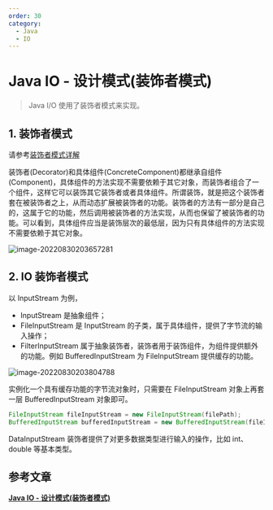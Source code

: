 ```yaml
---
order: 30
category:
  - Java
  - IO
---
```


# Java IO - 设计模式(装饰者模式)

> Java I/O 使用了装饰者模式来实现。

## 1. 装饰者模式

请参考[装饰者模式详解](https://pdai.tech/md/dev-spec/pattern/12_decorator.html)

装饰者(Decorator)和具体组件(ConcreteComponent)都继承自组件(Component)，具体组件的方法实现不需要依赖于其它对象，而装饰者组合了一个组件，这样它可以装饰其它装饰者或者具体组件。所谓装饰，就是把这个装饰者套在被装饰者之上，从而动态扩展被装饰者的功能。装饰者的方法有一部分是自己的，这属于它的功能，然后调用被装饰者的方法实现，从而也保留了被装饰者的功能。可以看到，具体组件应当是装饰层次的最低层，因为只有具体组件的方法实现不需要依赖于其它对象。

![image-20220830203657281](https://zszblog.oss-cn-beijing.aliyuncs.com/zszblog/image-20220830203657281.png)

## 2. IO 装饰者模式

以 InputStream 为例，

- InputStream 是抽象组件；
- FileInputStream 是 InputStream 的子类，属于具体组件，提供了字节流的输入操作；
- FilterInputStream 属于抽象装饰者，装饰者用于装饰组件，为组件提供额外的功能。例如 BufferedInputStream 为 FileInputStream 提供缓存的功能。

![image-20220830203804788](https://zszblog.oss-cn-beijing.aliyuncs.com/zszblog/image-20220830203804788.png)

实例化一个具有缓存功能的字节流对象时，只需要在 FileInputStream 对象上再套一层 BufferedInputStream 对象即可。

```java
FileInputStream fileInputStream = new FileInputStream(filePath);
BufferedInputStream bufferedInputStream = new BufferedInputStream(fileInputStream);
```

DataInputStream 装饰者提供了对更多数据类型进行输入的操作，比如 int、double 等基本类型。

## 参考文章

[**Java IO - 设计模式(装饰者模式)**](https://pdai.tech/md/java/io/java-io-basic-design-pattern.html)